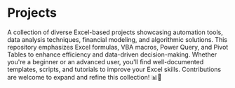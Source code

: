 # Projects
A collection of diverse Excel-based projects showcasing automation tools, data analysis techniques, financial modeling, and algorithmic solutions. This repository emphasizes Excel formulas, VBA macros, Power Query, and Pivot Tables to enhance efficiency and data-driven decision-making. Whether you're a beginner or an advanced user, you'll find well-documented templates, scripts, and tutorials to improve your Excel skills. Contributions are welcome to expand and refine this collection! 📊🚀
